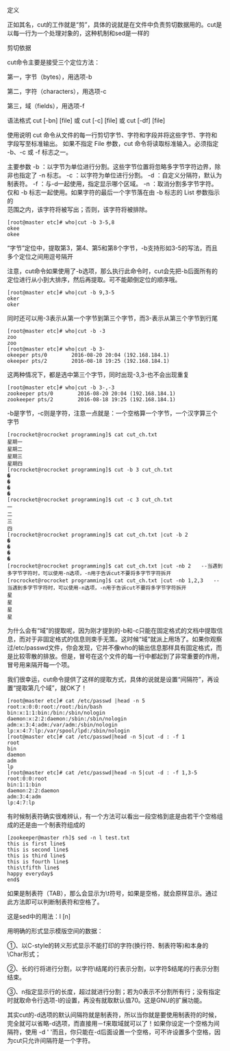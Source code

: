定义

正如其名，cut的工作就是“剪”，具体的说就是在文件中负责剪切数据用的。cut是以每一行为一个处理对象的，这种机制和sed是一样的

剪切依据

cut命令主要是接受三个定位方法：

第一，字节（bytes），用选项-b

第二，字符（characters），用选项-c

第三，域（fields），用选项-f

语法格式
cut  [-bn] [file] 或 cut [-c] [file]  或  cut [-df] [file]

使用说明
cut 命令从文件的每一行剪切字节、字符和字段并将这些字节、字符和字段写至标准输出。
如果不指定 File 参数，cut 命令将读取标准输入。必须指定 -b、-c 或 -f 标志之一。

主要参数
-b ：以字节为单位进行分割。这些字节位置将忽略多字节字符边界，除非也指定了 -n 标志。
-c ：以字符为单位进行分割。
-d ：自定义分隔符，默认为制表符。
-f  ：与-d一起使用，指定显示哪个区域。
-n ：取消分割多字节字符。仅和 -b 标志一起使用。如果字符的最后一个字节落在由 -b 标志的 List 参数指示的<br />范围之内，该字符将被写出；否则，该字符将被排除。
```
[root@master etc]# who|cut -b 3-5,8
okee
okee
```
“字节”定位中，提取第3，第4、第5和第8个字节，-b支持形如3-5的写法，而且多个定位之间用逗号隔开

注意，cut命令如果使用了-b选项，那么执行此命令时，cut会先把-b后面所有的定位进行从小到大排序，然后再提取。可不能颠倒定位的顺序哦。
```
[root@master etc]# who|cut -b 9,3-5
oker
oker
```
同时还可以用-3表示从第一个字节到第三个字节，而3-表示从第三个字节到行尾
```
[root@master etc]# who|cut -b -3
zoo
zoo
[root@master etc]# who|cut -b 3-
okeeper pts/0        2016-08-20 20:04 (192.168.184.1)
okeeper pts/2        2016-08-18 19:25 (192.168.184.1)
```
这两种情况下，都是选中第三个字节，同时出现-3,3-也不会出现重复
```
[root@master etc]# who|cut -b 3-,-3
zookeeper pts/0        2016-08-20 20:04 (192.168.184.1)
zookeeper pts/2        2016-08-18 19:25 (192.168.184.1)
```
-b是字节，-c则是字符，注意一点就是：一个空格算一个字节，一个汉字算三个字节

```
[rocrocket@rocrocket programming]$ cat cut_ch.txt
星期一
星期二
星期三
星期四
[rocrocket@rocrocket programming]$ cut -b 3 cut_ch.txt
�
�
�
�
[rocrocket@rocrocket programming]$ cut -c 3 cut_ch.txt
一
二
三
四
[rocrocket@rocrocket programming]$ cat cut_ch.txt |cut -b 2
�
�
�
�
[rocrocket@rocrocket programming]$ cat cut_ch.txt |cut -nb 2　　--当遇到多字节字符时，可以使用-n选项，-n用于告诉cut不要将多字节字符拆开
[rocrocket@rocrocket programming]$ cat cut_ch.txt |cut -nb 1,2,3　　--当遇到多字节字符时，可以使用-n选项，-n用于告诉cut不要将多字节字符拆开
星 
星 
星 
星
```
为什么会有“域”的提取呢，因为刚才提到的-b和-c只能在固定格式的文档中提取信息，而对于非固定格式的信息则束手无策。这时候“域”就派上用场了。如果你观察过/etc/passwd文件，你会发现，它并不像who的输出信息那样具有固定格式，而是比较零散的排放。但是，冒号在这个文件的每一行中都起到了非常重要的作用，冒号用来隔开每一个项。

我们很幸运，cut命令提供了这样的提取方式，具体的说就是设置“间隔符”，再设置“提取第几个域”，就OK了！

```
[root@master etc]# cat /etc/passwd |head -n 5
root:x:0:0:root:/root:/bin/bash
bin:x:1:1:bin:/bin:/sbin/nologin
daemon:x:2:2:daemon:/sbin:/sbin/nologin
adm:x:3:4:adm:/var/adm:/sbin/nologin
lp:x:4:7:lp:/var/spool/lpd:/sbin/nologin
[root@master etc]# cat /etc/passwd|head -n 5|cut -d : -f 1
root
bin
daemon
adm
lp
[root@master etc]# cat /etc/passwd|head -n 5|cut -d : -f 1,3-5
root:0:0:root
bin:1:1:bin
daemon:2:2:daemon
adm:3:4:adm
lp:4:7:lp
```
有时候制表符确实很难辨认，有一个方法可以看出一段空格到底是由若干个空格组成的还是由一个制表符组成的

```
[zookeeper@master rh]$ sed -n l test.txt 
this is first line$
this is second line$
this is third line$
this is fourth line$
this\tfifth line$
happy everyday$
end$
```
如果是制表符（TAB），那么会显示为\t符号，如果是空格，就会原样显示。通过此方法即可以判断制表符和空格了。

这是sed中的用法：l  [n]

用明确的形式显示模版空间的数据：

①、以C-style的转义形式显示不能打印的字符(换行符、制表符等)和本身的\Char形式；

②、长的行将进行分割，以字符\结尾的行表示分割，以字符$结尾的行表示分割结束。

③、n指定显示行的长度，超过就进行分割；若为0表示不分割所有行；没有指定时就取命令行选项-l的设置，再没有就取默认值70。这是GNU的扩展功能。

其实cut的-d选项的默认间隔符就是制表符，所以当你就是要使用制表符的时候，完全就可以省略-d选项，而直接用－f来取域就可以了！如果你设定一个空格为间隔符，使用 -d ' '而且，你只能在-d后面设置一个空格，可不许设置多个空格，因为cut只允许间隔符是一个字符。
